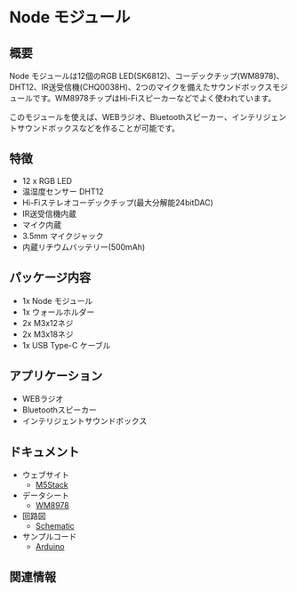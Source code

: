 # Node モジュール

## 概要

Node モジュールは12個のRGB LED(SK6812)、コーデックチップ(WM8978)、DHT12、IR送受信機(CHQ0038H)、2つのマイクを備えたサウンドボックスモジュールです。WM8978チップはHi-Fiスピーカーなどでよく使われています。

このモジュールを使えば、WEBラジオ、Bluetoothスピーカー、インテリジェントサウンドボックスなどを作ることが可能です。

## 特徴

- 12 x RGB LED
- 温湿度センサー DHT12
- Hi-Fiステレオコーデックチップ(最大分解能24bitDAC)
- IR送受信機内蔵
- マイク内蔵
- 3.5mm マイクジャック
- 内蔵リチウムバッテリー(500mAh)

## パッケージ内容

- 1x Node モジュール
- 1x ウォールホルダー
- 2x M3x12ネジ
- 2x M3x18ネジ
- 1x USB Type-C ケーブル

## アプリケーション

- WEBラジオ
- Bluetoothスピーカー
- インテリジェントサウンドボックス

## ドキュメント

- ウェブサイト
  - [M5Stack](https://m5stack.com)
- データシート
  - [WM8978](http://pdf1.alldatasheet.com/datasheet-pdf/view/96647/WOLFSON/WM8978.html)
- 回路図
  - [Schematic](https://github.com/m5stack/M5StackModule-Node/tree/master/schematic)
- サンプルコード
  - [Arduino](https://github.com/m5stack/M5StackModule-Node/tree/master/example)

## 関連情報
